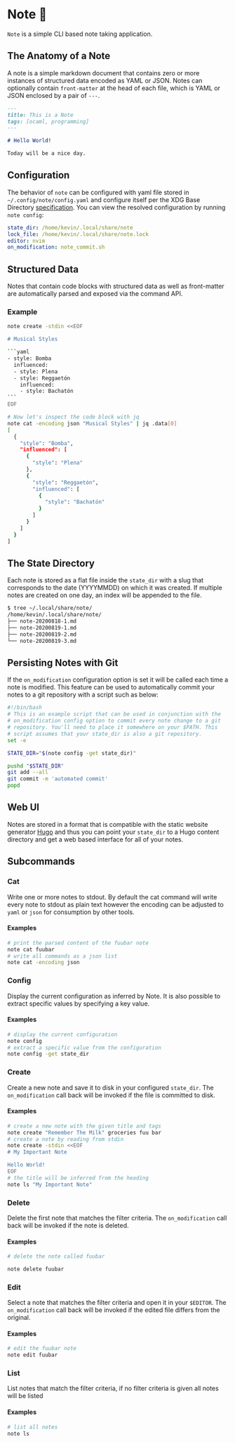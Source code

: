 # Note 🐪

`Note` is a simple CLI based note taking application. 

## The Anatomy of a Note

A note is a simple markdown document that contains zero or more instances of structured data encoded as YAML or JSON. Notes can optionally contain `front-matter` at the head of each file, which is YAML or JSON enclosed by a pair of `---`.

```markdown
---
title: This is a Note
tags: [ocaml, programming]
---

# Hello World!

Today will be a nice day.
```


## Configuration

The behavior of `note` can be configured with yaml file stored in `~/.config/note/config.yaml` and configure itself per the XDG Base Directory [specification](https://specifications.freedesktop.org/basedir-spec/basedir-spec-latest.html). You can view the resolved configuration by running `note config`:

```yaml
state_dir: /home/kevin/.local/share/note
lock_file: /home/kevin/.local/share/note.lock
editor: nvim
on_modification: note_commit.sh
```

## Structured Data

Notes that contain code blocks with structured data as well as front-matter are automatically parsed and exposed via the command API.

### Example

````bash
note create -stdin <<EOF

# Musical Styles

```yaml
- style: Bomba
  influenced:
  - style: Plena
  - style: Reggaetón
    influenced:
    - style: Bachatón
```
EOF

# Now let's inspect the code block with jq
note cat -encoding json "Musical Styles" | jq .data[0]
[
  {
    "style": "Bomba",
    "influenced": [
      {
        "style": "Plena"
      },
      {
        "style": "Reggaetón",
        "influenced": [
          {
            "style": "Bachatón"
          }
        ]
      }
    ]
  }
]
````

## The State Directory

Each note is stored as a flat file inside the `state_dir` with a slug that corresponds to the 
date (YYYYMMDD) on which it was created. If multiple notes are created on one day, an index will
be appended to the file.

```bash
$ tree ~/.local/share/note/
/home/kevin/.local/share/note/
├── note-20200818-1.md
├── note-20200819-1.md
├── note-20200819-2.md
└── note-20200819-3.md
```

## Persisting Notes with Git

If the `on_modification` configuration option is set it will be called each time a note is modified. This feature can be used to automatically commit your notes to a git repository with a script such as below:

```bash
#!/bin/bash
# This is an example script that can be used in conjunction with the
# on_modification config option to commit every note change to a git
# repository. You'll need to place it somewhere on your $PATH. This
# script assumes that your state_dir is also a git repository.
set -e

STATE_DIR="$(note config -get state_dir)"

pushd "$STATE_DIR"
git add --all
git commit -m 'automated commit'
popd
```

## Web UI

Notes are stored in a format that is compatible with the static website generator [Hugo](https://gohugo.io/content-management/front-matter/) and thus you can point your `state_dir` to a Hugo content directory and get a web based interface for all of your notes.

## Subcommands

### Cat

Write one or more notes to stdout. By default the cat command will write every note to stdout as plain text however the encoding can be adjusted to `yaml` or `json` for consumption by other tools.

#### Examples

```bash
# print the parsed content of the fuubar note
note cat fuubar
# write all commands as a json list
note cat -encoding json
```

### Config

Display the current configuration as inferred by Note. It is also possible to extract specific values by specifying a key value.

#### Examples

```bash
# display the current configuration
note config
# extract a specific value from the configuration
note config -get state_dir
```

### Create

Create a new note and save it to disk in your configured `state_dir`. The `on_modification` call back will be invoked if the file is committed to disk. 

#### Examples

```bash
# create a new note with the given title and tags
note create "Remember The Milk" groceries fuu bar
# create a note by reading from stdin
note create -stdin <<EOF
# My Important Note

Hello World!
EOF
# the title will be inferred from the heading
note ls "My Important Note"
```

### Delete

Delete the first note that matches the filter criteria. The `on_modification` call back will be invoked if the note is deleted. 

#### Examples

```bash
# delete the note called fuubar

note delete fuubar
```

### Edit

Select a note that matches the filter criteria and open it in your `$EDITOR`. The `on_modification` call back will be invoked if the edited file differs from the original. 

#### Examples

```bash
# edit the fuubar note
note edit fuubar
```

### List
List notes that match the filter criteria, if no filter criteria is given all notes will be listed

#### Examples

```bash
# list all notes
note ls
```
